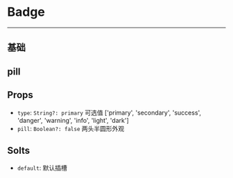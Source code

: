 <!--
 * @Description: In User Settings Edit
 * @Author: your name
 * @Date: 2019-10-17 14:46:53
 * @LastEditTime: 2019-10-17 15:05:14
 * @LastEditors: Please set LastEditors
 -->
# Badge
---

## 基础

<vuep template="#example1"></vuep>

<script v-pre type="text/x-template" id="example1">

  <template>
    <div>
      <b-badge>default</b-badge>
      <template v-for="(item, i) in list">
        <b-badge :type="item" :key="i">
          {{item}}
        </b-badge>
        &nbsp;
      </template>
    </div>
  </template>

  <script>
    export default {
      data () {
        return {
          list: ['primary', 'secondary', 'success', 'danger', 'warning', 'info', 'light', 'dark']
        };
      }
    };
  </script>

</script>

## pill

<vuep template="#example2"></vuep>

<script v-pre type="text/x-template" id="example2">

  <template>
    <div>
      <b-badge :pill="true">两头半圆形外观</b-badge>
    </div>
  </template>

  <script>
    export default {
    };
  </script>

</script>

## Props

* `type`: `String?: primary` 可选值 ['primary', 'secondary', 'success', 'danger', 'warning', 'info', 'light', 'dark']
* `pill`: `Boolean?: false` 两头半圆形外观

## Solts

* `default`: 默认插槽

